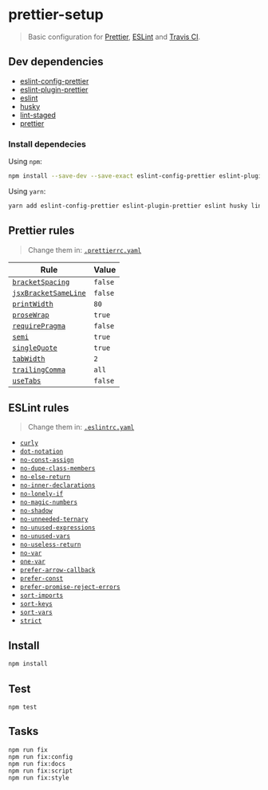 # prettier-setup

> Basic configuration for [Prettier](https://github.com/prettier/prettier),
> [ESLint](https://eslint.org/) and [Travis CI](https://travis-ci.org/).

## Dev dependencies

* [eslint-config-prettier](https://github.com/prettier/eslint-config-prettier)
* [eslint-plugin-prettier](https://github.com/prettier/eslint-plugin-prettier)
* [eslint](https://github.com/eslint/eslint)
* [husky](https://github.com/typicode/husky)
* [lint-staged](https://github.com/okonet/lint-staged)
* [prettier](https://github.com/prettier/prettier)

### Install dependecies

Using `npm`:

```bash
npm install --save-dev --save-exact eslint-config-prettier eslint-plugin-prettier eslint husky lint-staged prettier
```

Using `yarn`:

```bash
yarn add eslint-config-prettier eslint-plugin-prettier eslint husky lint-staged prettier --dev --exact
```

## Prettier rules

> Change them in: [`.prettierrc.yaml`](/.prettierrc.yaml)

| Rule                                                                          | Value   |
| ----------------------------------------------------------------------------- | ------- |
| [`bracketSpacing`](https://prettier.io/docs/en/options.html#bracket-spacing)  | `false` |
| [`jsxBracketSameLine`](https://prettier.io/docs/en/options.html#jsx-brackets) | `false` |
| [`printWidth`](https://prettier.io/docs/en/options.html#print-width)          | `80`    |
| [`proseWrap`](https://prettier.io/docs/en/options.html#prose-wrap)            | `true`  |
| [`requirePragma`](https://prettier.io/docs/en/options.html#require-pragma)    | `false` |
| [`semi`](https://prettier.io/docs/en/options.html#semicolons)                 | `true`  |
| [`singleQuote`](https://prettier.io/docs/en/options.html#quotes)              | `true`  |
| [`tabWidth`](https://prettier.io/docs/en/options.html#tab-width)              | `2`     |
| [`trailingComma`](https://prettier.io/docs/en/options.html#trailing-commas)   | `all`   |
| [`useTabs`](https://prettier.io/docs/en/options.html#tabs)                    | `false` |

## ESLint rules

> Change them in: [`.eslintrc.yaml`](/.eslintrc.yaml)

* [`curly`](https://eslint.org/docs/rules/curly)
* [`dot-notation`](https://eslint.org/docs/rules/dot-notation)
* [`no-const-assign`](https://eslint.org/docs/rules/no-const-assign)
* [`no-dupe-class-members`](https://eslint.org/docs/rules/no-dupe-class-members)
* [`no-else-return`](https://eslint.org/docs/rules/no-else-return)
* [`no-inner-declarations`](https://eslint.org/docs/rules/no-inner-declarations)
* [`no-lonely-if`](https://eslint.org/docs/rules/no-lonely-if)
* [`no-magic-numbers`](https://eslint.org/docs/rules/no-magic-numbers)
* [`no-shadow`](https://eslint.org/docs/rules/no-shadow)
* [`no-unneeded-ternary`](https://eslint.org/docs/rules/no-unneeded-ternary)
* [`no-unused-expressions`](https://eslint.org/docs/rules/no-unused-expressions)
* [`no-unused-vars`](https://eslint.org/docs/rules/no-unused-vars)
* [`no-useless-return`](https://eslint.org/docs/rules/no-useless-return)
* [`no-var`](https://eslint.org/docs/rules/no-var)
* [`one-var`](https://eslint.org/docs/rules/one-var)
* [`prefer-arrow-callback`](https://eslint.org/docs/rules/prefer-arrow-callback)
* [`prefer-const`](https://eslint.org/docs/rules/prefer-const)
* [`prefer-promise-reject-errors`](https://eslint.org/docs/rules/prefer-promise-reject-errors)
* [`sort-imports`](https://eslint.org/docs/rules/sort-imports)
* [`sort-keys`](https://eslint.org/docs/rules/sort-keys)
* [`sort-vars`](https://eslint.org/docs/rules/sort-vars)
* [`strict`](https://eslint.org/docs/rules/strict)

## Install

```bash
npm install
```

## Test

```
npm test
```

## Tasks

```
npm run fix
npm run fix:config
npm run fix:docs
npm run fix:script
npm run fix:style
```
